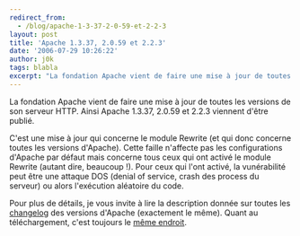 ```yaml
---
redirect_from:
  - /blog/apache-1-3-37-2-0-59-et-2-2-3
layout: post
title: 'Apache 1.3.37, 2.0.59 et 2.2.3'
date: '2006-07-29 10:26:22'
author: j0k
tags: blabla
excerpt: "La fondation Apache vient de faire une mise à jour de toutes les versions de son serveur HTTP.   Ainsi Apache 1.3.37, 2.0.59 et 2.2.3 viennent d'être publié.  \n  \nC'est une mise à jour qui concerne le module Rewrite (et qui donc concerne toutes les versions d'Apache). Cette faille n'affecte pas les configurations d'Apache par défaut mais concerne tous      …"
---
```


La fondation Apache vient de faire une mise à jour de toutes les versions de son serveur HTTP.   Ainsi Apache 1.3.37, 2.0.59 et 2.2.3 viennent d'être publié.

C'est une mise à jour qui concerne le module Rewrite (et qui donc concerne toutes les versions d'Apache). Cette faille n'affecte pas les configurations d'Apache par défaut mais concerne tous ceux qui ont activé le module Rewrite (autant dire, beaucoup !). Pour ceux qui l'ont activé, la vunérabilité peut être une attaque DOS (denial of service, crash des process du serveur) ou alors l'exécution aléatoire du code.

Pour plus de détails, je vous invite à lire la description donnée sur toutes les [changelog](http://www.apache.org/dist/httpd/Announcement1.3.html) des versions d'Apache (exactement le même).   Quant au téléchargement, c'est toujours le [même endroit](http://httpd.apache.org/download.cgi).
